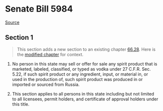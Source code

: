 # Senate Bill 5984

[Source](http://lawfilesext.leg.wa.gov/biennium/2021-22/Pdf/Bills/Senate%20Bills/5984.pdf)
## Section 1
> This section adds a new section to an existing chapter [66.28](/rcw/66_alcoholic_beverage_control/66.28_miscellaneous_regulatory_provisions.md). Here is the [modified chapter](rcw/66_alcoholic_beverage_control/66.28_miscellaneous_regulatory_provisions.md) for context.

1. No person in this state may sell or offer for sale any spirit product that is marketed, labeled, classified, or typed as vodka under 27 C.F.R. Sec. 5.22, if such spirit product or any ingredient, input, or material in, or used in the production of, such spirit product was produced in or imported or sourced from Russia.

2. This section applies to all persons in this state including but not limited to all licensees, permit holders, and certificate of approval holders under this title.

